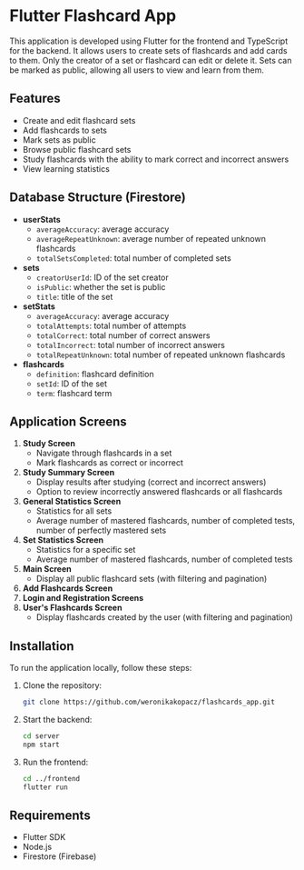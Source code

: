 # Flutter Flashcard App

This application is developed using Flutter for the frontend and TypeScript for the backend. It allows users to create sets of flashcards and add cards to them. Only the creator of a set or flashcard can edit or delete it. Sets can be marked as public, allowing all users to view and learn from them.

## Features

- Create and edit flashcard sets
- Add flashcards to sets
- Mark sets as public
- Browse public flashcard sets
- Study flashcards with the ability to mark correct and incorrect answers
- View learning statistics

## Database Structure (Firestore)

- **userStats**
  - `averageAccuracy`: average accuracy
  - `averageRepeatUnknown`: average number of repeated unknown flashcards
  - `totalSetsCompleted`: total number of completed sets
- **sets**
  - `creatorUserId`: ID of the set creator
  - `isPublic`: whether the set is public
  - `title`: title of the set
- **setStats**
  - `averageAccuracy`: average accuracy
  - `totalAttempts`: total number of attempts
  - `totalCorrect`: total number of correct answers
  - `totalIncorrect`: total number of incorrect answers
  - `totalRepeatUnknown`: total number of repeated unknown flashcards
- **flashcards**
  - `definition`: flashcard definition
  - `setId`: ID of the set
  - `term`: flashcard term

## Application Screens

1. **Study Screen**
   - Navigate through flashcards in a set
   - Mark flashcards as correct or incorrect
2. **Study Summary Screen**
   - Display results after studying (correct and incorrect answers)
   - Option to review incorrectly answered flashcards or all flashcards
3. **General Statistics Screen**
   - Statistics for all sets
   - Average number of mastered flashcards, number of completed tests, number of perfectly mastered sets
4. **Set Statistics Screen**
   - Statistics for a specific set
   - Average number of mastered flashcards, number of completed tests
5. **Main Screen**
   - Display all public flashcard sets (with filtering and pagination)
6. **Add Flashcards Screen**
7. **Login and Registration Screens**
8. **User's Flashcards Screen**
   - Display flashcards created by the user (with filtering and pagination)

## Installation

To run the application locally, follow these steps:

1. Clone the repository:
   ```sh
   git clone https://github.com/weronikakopacz/flashcards_app.git

2. Start the backend:
   ```sh
   cd server
   npm start
   
3. Run the frontend:
   ```sh
   cd ../frontend
   flutter run

## Requirements
- Flutter SDK
- Node.js
- Firestore (Firebase)
